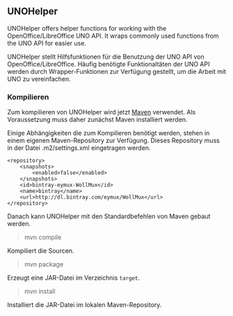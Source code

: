 ## UNOHelper

UNOHelper offers helper functions for working with the OpenOffice/LibreOffice 
UNO API. It wraps commonly used functions from the UNO API for easier use.

UNOHelper stellt Hilfsfunktionen für die Benutzung der UNO API von 
OpenOffice/LibreOffice. Häufig benötigte Funktionaltäten der UNO API werden
durch Wrapper-Funktionen zur Verfügung gestellt, um die Arbeit mit UNO zu
vereinfachen.

### Kompilieren

Zum kompilieren von UNOHelper wird jetzt [Maven](https://maven.apache.org) 
verwendet. Als Voraussetzung muss daher zunächst Maven installiert werden.

Einige Abhängigkeiten die zum Kompilieren benötigt werden, stehen in einem
eigenen Maven-Repository zur Verfügung. Dieses Repository muss in der Datei
.m2/settings.xml eingetragen werden.

```
<repository>
	<snapshots>
		<enabled>false</enabled>
	</snapshots>
	<id>bintray-eymux-WollMux</id>
	<name>bintray</name>
	<url>http://dl.bintray.com/eymux/WollMux</url>
</repository>

```

Danach kann UNOHelper mit den Standardbefehlen von Maven gebaut werden.

> mvn compile

Kompiliert die Sourcen.

> mvn package

Erzeugt eine JAR-Datei im Verzeichnis `target`.

> mvn install

Installiert die JAR-Datei im lokalen Maven-Repository. 

